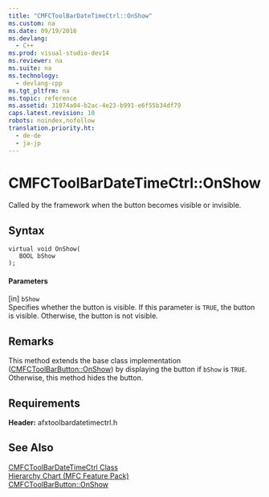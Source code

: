 ```yaml
---
title: "CMFCToolBarDateTimeCtrl::OnShow"
ms.custom: na
ms.date: 09/19/2016
ms.devlang: 
  - C++
ms.prod: visual-studio-dev14
ms.reviewer: na
ms.suite: na
ms.technology: 
  - devlang-cpp
ms.tgt_pltfrm: na
ms.topic: reference
ms.assetid: 31074a04-b2ac-4e23-b991-e6f55b34df79
caps.latest.revision: 10
robots: noindex,nofollow
translation.priority.ht: 
  - de-de
  - ja-jp
---
```

# CMFCToolBarDateTimeCtrl::OnShow
Called by the framework when the button becomes visible or invisible.  
  
## Syntax  
  
```  
virtual void OnShow(  
   BOOL bShow  
);  
```  
  
#### Parameters  
 [in] `bShow`  
 Specifies whether the button is visible. If this parameter is `TRUE`, the button is visible. Otherwise, the button is not visible.  
  
## Remarks  
 This method extends the base class implementation ([CMFCToolBarButton::OnShow](../vs140/CMFCToolBarButton--OnShow.md)) by displaying the button if `bShow` is `TRUE`. Otherwise, this method hides the button.  
  
## Requirements  
 **Header:** afxtoolbardatetimectrl.h  
  
## See Also  
 [CMFCToolBarDateTimeCtrl Class](../vs140/CMFCToolBarDateTimeCtrl-Class.md)   
 [Hierarchy Chart (MFC Feature Pack)](../vs140/Hierarchy-Chart.md)   
 [CMFCToolBarButton::OnShow](../vs140/CMFCToolBarButton--OnShow.md)